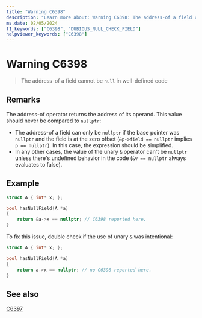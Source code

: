 ```yaml
---
title: "Warning C6398"
description: "Learn more about: Warning C6398: The address-of a field cannot be null in well-defined code"
ms.date: 02/05/2024
f1_keywords: ["C6398", "DUBIOUS_NULL_CHECK_FIELD"]
helpviewer_keywords: ["C6398"]
---
```

# Warning C6398

> The address-of a field cannot be `null` in well-defined code

## Remarks

The address-of operator returns the address of its operand. This value should never be compared to `nullptr`:
* The address-of a field can only be `nullptr` if the base pointer was `nullptr` and the field is at the zero offset (`&p->field == nullptr` implies `p == nullptr`). In this case, the expression should be simplified.
* In any other cases, the value of the unary `&` operator can't be `nullptr` unless there's undefined behavior in the code (`&v == nullptr` always evaluates to false).

## Example

```cpp
struct A { int* x; };

bool hasNullField(A *a)
{  
    return &a->x == nullptr; // C6398 reported here.
}
```

To fix this issue, double check if the use of unary `&` was intentional:

```cpp
struct A { int* x; };

bool hasNullField(A *a)
{  
    return a->x == nullptr; // no C6398 reported here.
}
```

## See also

[C6397](c6397.md)